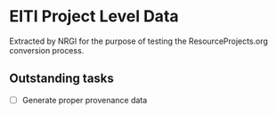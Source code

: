 # EITI Project Level Data

Extracted by NRGI for the purpose of testing the ResourceProjects.org conversion process.

## Outstanding tasks

* [ ] Generate proper provenance data